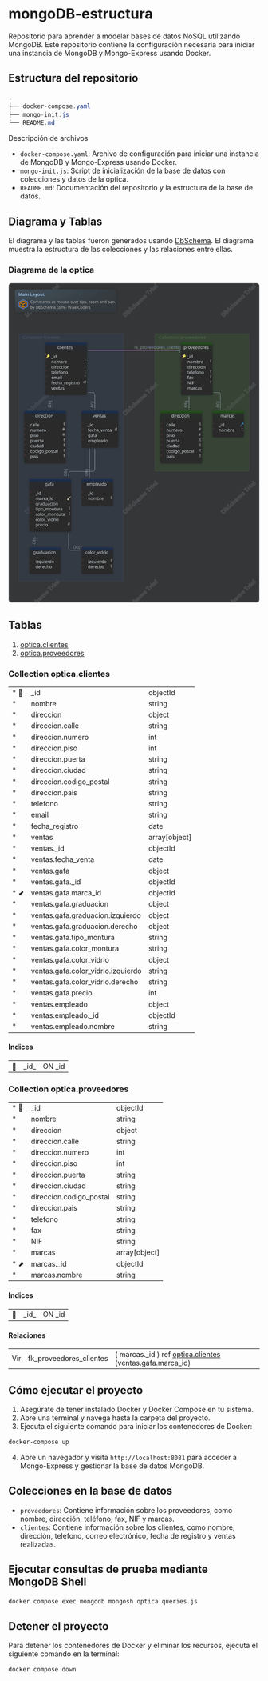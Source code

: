 # mongoDB-estructura
Repositorio para aprender a modelar bases de datos NoSQL utilizando MongoDB. Este repositorio contiene la configuración necesaria para iniciar una instancia de MongoDB y Mongo-Express usando Docker.

## Estructura del repositorio

```csharp
.
├── docker-compose.yaml
├── mongo-init.js
└── README.md
```
Descripción de archivos

- `docker-compose.yaml`: Archivo de configuración para iniciar una instancia de MongoDB y Mongo-Express usando Docker.
- `mongo-init.js`: Script de inicialización de la base de datos con colecciones y datos de la optica.
- `README.md`: Documentación del repositorio y la estructura de la base de datos.


## Diagrama y Tablas
El diagrama y las tablas fueron generados usando [DbSchema](https://dbschema.com). El diagrama muestra la estructura de las colecciones y las relaciones entre ellas.

### Diagrama de la optica
![img](./optica.svg)


## Tablas

1. [optica.clientes](#collection-opticaclientes) 
2. [optica.proveedores](#collection-opticaproveedores) 

### Collection optica.clientes 
| | | |
|---|---|---|
| * &#128273;  | \_id| objectId  |
| * | nombre| string  |
| * | direccion| object  |
| * | direccion.calle| string  |
| * | direccion.numero| int  |
| * | direccion.piso| int  |
| * | direccion.puerta| string  |
| * | direccion.ciudad| string  |
| * | direccion.codigo\_postal| string  |
| * | direccion.pais| string  |
| * | telefono| string  |
| * | email| string  |
| * | fecha\_registro| date  |
| * | ventas| array[object]  |
| * | ventas.\_id| objectId  |
| * | ventas.fecha\_venta| date  |
| * | ventas.gafa| object  |
| * | ventas.gafa.\_id| objectId  |
| * &#11019; | ventas.gafa.marca\_id| objectId  |
| * | ventas.gafa.graduacion| object  |
| * | ventas.gafa.graduacion.izquierdo| object  |
| * | ventas.gafa.graduacion.derecho| object  |
| * | ventas.gafa.tipo\_montura| string  |
| * | ventas.gafa.color\_montura| string  |
| * | ventas.gafa.color\_vidrio| object  |
| * | ventas.gafa.color\_vidrio.izquierdo| string  |
| * | ventas.gafa.color\_vidrio.derecho| string  |
| * | ventas.gafa.precio| int  |
| * | ventas.empleado| object  |
| * | ventas.empleado.\_id| objectId  |
| * | ventas.empleado.nombre| string  |


#### Indices
| | | |
|---|---|---|
| &#128273;  | \_id\_ | ON \_id|



### Collection optica.proveedores 
| | | |
|---|---|---|
| * &#128273;  | \_id| objectId  |
| * | nombre| string  |
| * | direccion| object  |
| * | direccion.calle| string  |
| * | direccion.numero| int  |
| * | direccion.piso| int  |
| * | direccion.puerta| string  |
| * | direccion.ciudad| string  |
| * | direccion.codigo\_postal| string  |
| * | direccion.pais| string  |
| * | telefono| string  |
| * | fax| string  |
| * | NIF| string  |
| * | marcas| array[object]  |
| * &#11016; | marcas.\_id| objectId  |
| * | marcas.nombre| string  |


#### Indices 
| | | |
|---|---|---|
| &#128273;  | \_id\_ | ON \_id|

#### Relaciones
| | | |
|---|---|---|
| Vir | fk_proveedores_clientes | ( marcas.\_id ) ref [optica.clientes](#clientes) (ventas.gafa.marca\_id) |


## Cómo ejecutar el proyecto

1. Asegúrate de tener instalado Docker y Docker Compose en tu sistema.
2. Abre una terminal y navega hasta la carpeta del proyecto.
3. Ejecuta el siguiente comando para iniciar los contenedores de Docker:
```bash
docker-compose up
```
4. Abre un navegador y visita `http://localhost:8081` para acceder a Mongo-Express y gestionar la base de datos MongoDB.

## Colecciones en la base de datos

- `proveedores`: Contiene información sobre los proveedores, como nombre, dirección, teléfono, fax, NIF y marcas.
- `clientes`: Contiene información sobre los clientes, como nombre, dirección, teléfono, correo electrónico, fecha de registro y ventas realizadas.

## Ejecutar consultas de prueba mediante MongoDB Shell

```bash
docker compose exec mongodb mongosh optica queries.js
```

## Detener el proyecto

Para detener los contenedores de Docker y eliminar los recursos, ejecuta el siguiente comando en la terminal:
```bash
docker compose down
```
